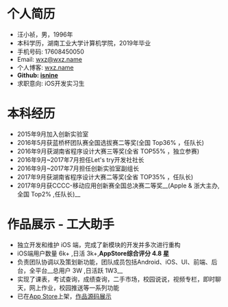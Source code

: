 # 个人简历
- 汪小祯，男，1996年
- 本科学历，湖南工业大学计算机学院，2019年毕业
- 手机号码: 17608450050
- Email: wxz@wxz.name
- 个人博客: [wxz.name](https://wxz.name)
- __Github: [isnine](https://github.com/isnine)__
- 求职意向: iOS开发实习生

# 本科经历
- 2015年9月加入创新实验室
- 2016年5月获蓝桥杯团队赛全国选拔赛二等奖(全国 Top36% ，任队长)
- 2016年9月获湖南省程序设计大赛三等奖(全省 TOP55% ，独立参赛)
- 2016年9月~2017年7月担任Let's try开发社社长
- 2016年9月~2017年7月担任创新实验室副组长
- 2017年9月获湖南省程序设计大赛二等奖(全省 TOP35% ，任队长)
- 2017年9月获CCCC-移动应用创新赛全国总决赛二等奖__(Apple & 浙大主办,全国 Top2% ,任队长)__

# 作品展示 - 工大助手
- 独立开发和维护 iOS 端，完成了新模块的开发并多次进行重构
- iOS端用户数量 6k+ ,日活 3k+,__AppStore综合评分 4.8 星__
- 负责团队协调以及策划新功能，团队成员包括Android、iOS、UI、前端、后台，全平台__总用户 3W ,日活跃 1W3__
- 实现了课表，考试查询，成绩查询，二手市场，校园说说，视频专栏，即时聊天，网上作业，校园推送等一系列功能
- 已在[App Store](https://itunes.apple.com/cn/app/gong-da-zhu-shou-hu-nan-gong/id1164848835)上架，[作品源码展示](https://github.com/isnine/HutHelper-Open)
